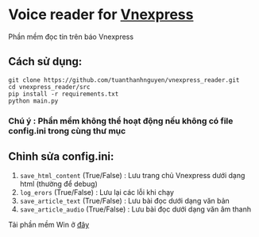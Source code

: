 # Voice reader for [Vnexpress](https://vnexpress.net)
Phần mềm đọc tin trên báo Vnexpress

## Cách sử dụng:
```
git clone https://github.com/tuanthanhnguyen/vnexpress_reader.git
cd vnexpress_reader/src
pip install -r requirements.txt
python main.py
```
### **Chú ý : Phần mềm không thể hoạt động nếu không có file config.ini trong cùng thư mục**
## Chỉnh sửa config.ini:

1. ```save_html_content``` (True/False) : Lưu trang chủ Vnexpress dưới dạng html (thường để debug)
2. ```log_erors``` (True/False) : Lưu lại các lỗi khi chạy
3. ```save_article_text``` (True/False) : Lưu bài đọc dưới dạng văn bản
4. ```save_article_audio``` (True/False) : Lưu bài đọc dưới dạng văn âm thanh

Tải phần mềm Win ở [đây](https://github.com/tuanthanhnguyen/vnexpress_reader/actions)